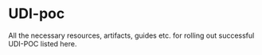 # UDI-poc
All the necessary resources, artifacts, guides etc. for rolling out successful UDI-POC listed here.
